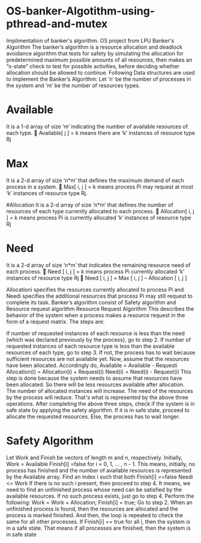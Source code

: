 # OS-banker-Algotithm-using-pthread-and-mutex

Implimentation of banker's algorithm. OS project from LPU Banker's Algorithm The banker’s algorithm is a resource allocation and deadlock avoidance algorithm that tests for safety by simulating the allocation for predetermined maximum possible amounts of all resources, then makes an “s-state” check to test for possible activities, before deciding whether allocation should be allowed to continue. Following Data structures are used to implement the Banker’s Algorithm: Let ‘n’ be the number of processes in the system and ‘m’ be the number of resources types.

# Available
It is a 1-d array of size ‘m’ indicating the number of available resources of each type. 	Available[ j ] = k means there are ‘k’ instances of resource type Rj

# Max
It is a 2-d array of size ‘n*m’ that defines the maximum demand of each process in a system. 	Max[ i, j ] = k means process Pi may request at most ‘k’ instances of resource type Rj.

#Allocation 
It is a 2-d array of size ‘n*m’ that defines the number of resources of each type currently allocated to each process. 	Allocation[ i, j ] = k means process Pi is currently allocated ‘k’ instances of resource type Rj

# Need
It is a 2-d array of size ‘n*m’ that indicates the remaining resource need of each process. 	Need [ i, j ] = k means process Pi currently allocated ‘k’ instances of resource type Rj 	Need [ i, j ] = Max [ i, j ] – Allocation [ i, j ]

Allocationi specifies the resources currently allocated to process Pi and Needi specifies the additional resources that process Pi may still request to complete its task. Banker’s algorithm consist of Safety algorithm and Resource request algorithm Resource Request Algorithm This describes the behavior of the system when a process makes a resource request in the form of a request matrix. The steps are:

If number of requested instances of each resource is less than the need (which was declared previously by the process), go to step 2.
If number of requested instances of each resource type is less than the available resources of each type, go to step 3. If not, the process has to wait because sufficient resources are not available yet.
Now, assume that the resources have been allocated. Accordingly do, Available = Available - Requesti Allocation(i) = Allocation(i) + Request(i) Need(i) = Need(i) - Request(i)
This step is done because the system needs to assume that resources have been allocated. So there will be less resources available after allocation. The number of allocated instances will increase. The need of the resources by the process will reduce. That's what is represented by the above three operations. After completing the above three steps, check if the system is in safe state by applying the safety algorithm. If it is in safe state, proceed to allocate the requested resources. Else, the process has to wait longer.

# Safety Algorithm

Let Work and Finish be vectors of length m and n, respectively. Initially,
Work = Available
Finish[i] =false for i = 0, 1, ... , n - 1. This means, initially, no process has finished and the number of available resources is represented by the Available array.
Find an index i such that both
Finish[i] ==false
Needi <= Work If there is no such i present, then proceed to step 4. It means, we need to find an unfinished process whose need can be satisfied by the available resources. If no such process exists, just go to step 4.
Perform the following:
Work = Work + Allocation;
Finish[i] = true; Go to step 2. When an unfinished process is found, then the resources are allocated and the process is marked finished. And then, the loop is repeated to check the same for all other processes. If Finish[i] == true for all i, then the system is in a safe state. That means if all processes are finished, then the system is in safe state
